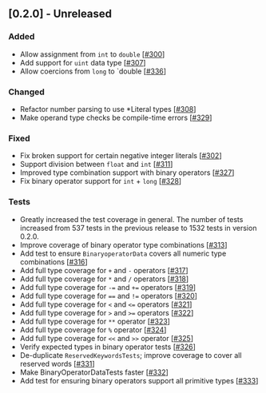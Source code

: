 ## [0.2.0] - Unreleased

### Added
- Allow assignment from `int` to `double` [[#300][300]]
- Add support for `uint` data type [[#307][307]]
- Allow coercions from `long` to `double [[#336][336]]

### Changed
- Refactor number parsing to use *Literal types [[#308][308]]
- Make operand type checks be compile-time errors [[#329][329]]

### Fixed
- Fix broken support for certain negative integer literals [[#302][302]]
- Support division between `float` and `int` [[#311][311]]
- Improved type combination support with binary operators [[#327][327]]
- Fix binary operator support for `int` + `long` [[#328][328]]

### Tests
- Greatly increased the test coverage in general. The number of tests increased from 537 tests in the previous release to 1532 tests in version 0.2.0.
- Improve coverage of binary operator type combinations [[#313][313]]
- Add test to ensure `BinaryoperatorData` covers all numeric type combinations [[#316][316]]
- Add full type coverage for `+` and `-` operators [[#317][317]]
- Add full type coverage for `*` and `/` operators [[#318][318]]
- Add full type coverage for `-=` and `+=` operators [[#319][319]]
- Add full type coverage for `==` and `!=` operators [[#320][320]]
- Add full type coverage for `<` and `<=` operators [[#321][321]]
- Add full type coverage for `>` and `>=` operators [[#322][322]]
- Add full type coverage for `**` operator [[#323][323]]
- Add full type coverage for `%` operator [[#324][324]]
- Add full type coverage for `<<` and `>>` operator [[#325][325]]
- Verify expected types in binary operator tests [[#326][326]]
- De-duplicate `ReservedKeywordsTests`; improve coverage to cover all reserved words [[#331][331]]
- Make BinaryOperatorDataTests faster [[#332][332]]
- Add test for ensuring binary operators support all primitive types [[#333][333]]

[300]: https://github.com/perlang-org/perlang/pull/300
[302]: https://github.com/perlang-org/perlang/issues/302
[307]: https://github.com/perlang-org/perlang/pull/307
[308]: https://github.com/perlang-org/perlang/pull/308
[311]: https://github.com/perlang-org/perlang/issues/311
[313]: https://github.com/perlang-org/perlang/pull/313
[316]: https://github.com/perlang-org/perlang/pull/316
[317]: https://github.com/perlang-org/perlang/pull/317
[318]: https://github.com/perlang-org/perlang/pull/318
[319]: https://github.com/perlang-org/perlang/pull/319
[320]: https://github.com/perlang-org/perlang/pull/320
[321]: https://github.com/perlang-org/perlang/pull/321
[322]: https://github.com/perlang-org/perlang/pull/322
[323]: https://github.com/perlang-org/perlang/pull/323
[324]: https://github.com/perlang-org/perlang/pull/324
[325]: https://github.com/perlang-org/perlang/pull/325
[326]: https://github.com/perlang-org/perlang/pull/326
[327]: https://github.com/perlang-org/perlang/pull/327
[328]: https://github.com/perlang-org/perlang/pull/328
[329]: https://github.com/perlang-org/perlang/pull/329
[331]: https://github.com/perlang-org/perlang/pull/331
[332]: https://github.com/perlang-org/perlang/pull/332
[333]: https://github.com/perlang-org/perlang/pull/333
[336]: https://github.com/perlang-org/perlang/pull/336
